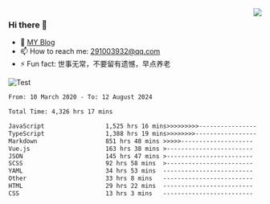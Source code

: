 <img align='right' src='https://github-readme-stats.vercel.app/api?username=niaogege&show_icons=true&theme=radical'/>

### Hi there 👋

- 🌱 [MY Blog](https://bythewayer.com/)
- 📫 How to reach me: 291003932@qq.com
- ⚡ Fun fact:  世事无常，不要留有遗憾，早点养老

![Test](https://github-readme-stats.vercel.app/api/top-langs/?username=niaogege&layout=compact)

<!--START_SECTION:waka-->

```txt
From: 10 March 2020 - To: 12 August 2024

Total Time: 4,326 hrs 17 mins

JavaScript                 1,525 hrs 16 mins>>>>>>>>>----------------   35.26 %
TypeScript                 1,388 hrs 19 mins>>>>>>>>-----------------   32.09 %
Markdown                   851 hrs 48 mins >>>>>--------------------   19.69 %
Vue.js                     163 hrs 38 mins >------------------------   03.78 %
JSON                       145 hrs 47 mins >------------------------   03.37 %
SCSS                       92 hrs 58 mins  >------------------------   02.15 %
YAML                       34 hrs 53 mins  -------------------------   00.81 %
Other                      33 hrs 8 mins   -------------------------   00.77 %
HTML                       29 hrs 22 mins  -------------------------   00.68 %
CSS                        13 hrs 3 mins   -------------------------   00.30 %
```

<!--END_SECTION:waka-->
